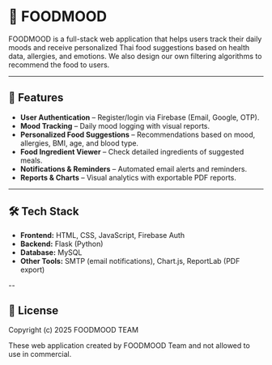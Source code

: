 # 🍲 FOODMOOD  

FOODMOOD is a full-stack web application that helps users track their daily moods and receive personalized Thai food suggestions based on health data, allergies, and emotions. We also design our own filtering algorithms to recommend the food to users.

---

## 🚀 Features  
-  **User Authentication** – Register/login via Firebase (Email, Google, OTP).  
-  **Mood Tracking** – Daily mood logging with visual reports.  
-  **Personalized Food Suggestions** – Recommendations based on mood, allergies, BMI, age, and blood type.  
-  **Food Ingredient Viewer** – Check detailed ingredients of suggested meals.  
-  **Notifications & Reminders** – Automated email alerts and reminders.  
-  **Reports & Charts** – Visual analytics with exportable PDF reports.  

---

## 🛠️ Tech Stack  
- **Frontend:** HTML, CSS, JavaScript, Firebase Auth  
- **Backend:** Flask (Python)  
- **Database:** MySQL  
- **Other Tools:** SMTP (email notifications), Chart.js, ReportLab (PDF export)  

--

## 📜 License  
Copyright (c) 2025 FOODMOOD TEAM

These web application created by FOODMOOD Team and not allowed to use in commercial.
